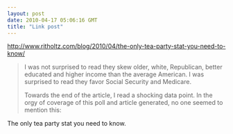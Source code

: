 ```yaml
---
layout: post
date: 2010-04-17 05:06:16 GMT
title: "Link post"
---
```

<http://www.ritholtz.com/blog/2010/04/the-only-tea-party-stat-you-need-to-know/>

> I was not surprised to read they skew older, white, Republican, better educated and higher income than the average American. I was surprised to read they favor Social Security and Medicare.
>
> Towards the end of the article, I read a shocking data point. In the orgy of coverage of this poll and article generated, no one seemed to mention this:

The only tea party stat you need to know.